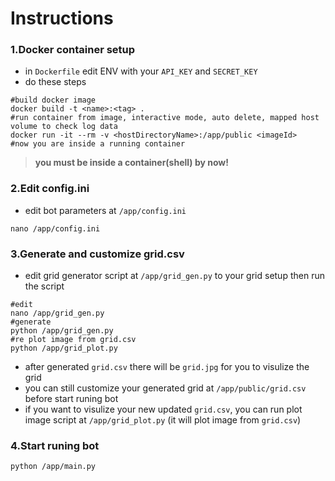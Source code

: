 # Instructions

### 1.Docker container setup
- in `Dockerfile` edit ENV with your `API_KEY` and `SECRET_KEY`
- do these steps
```shell
#build docker image
docker build -t <name>:<tag> .
#run container from image, interactive mode, auto delete, mapped host volume to check log data
docker run -it --rm -v <hostDirectoryName>:/app/public <imageId>
#now you are inside a running container
```
> **you must be inside a container(shell) by now!**

### 2.Edit config.ini
- edit bot parameters at `/app/config.ini`
```shell
nano /app/config.ini
```
### 3.Generate and customize grid.csv
- edit grid generator script at `/app/grid_gen.py` to your grid setup then run the script
```shell
#edit
nano /app/grid_gen.py
#generate
python /app/grid_gen.py
#re plot image from grid.csv
python /app/grid_plot.py
```
- after generated `grid.csv` there will be `grid.jpg` for you to visulize the grid
- you can still customize your generated grid at `/app/public/grid.csv` before start runing bot
- if you want to visulize your new updated `grid.csv`, you can run plot image script at `/app/grid_plot.py` (it will plot image from `grid.csv`)

  
### 4.Start runing bot
```shell
python /app/main.py
```